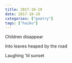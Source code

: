 ```yaml
---
title: 2017-10-19
date: 2017-10-19
categories: ["poetry"]
tags: ["haiku"]
---
```

Children disappear

Into leaves heaped by the road

Laughing 'til sunset